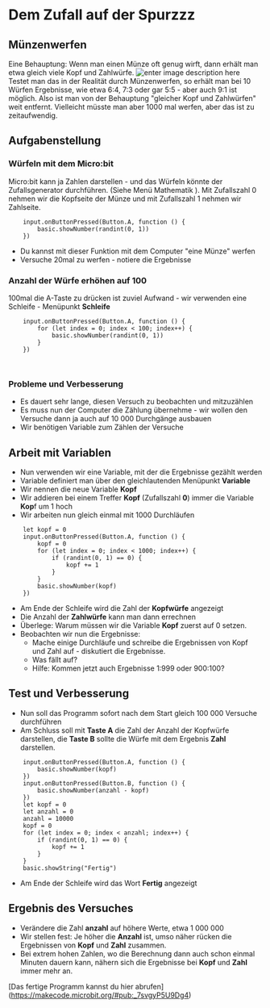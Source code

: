 # Dem Zufall auf der Spurzzz
## Münzenwerfen
Eine Behauptung: Wenn man einen Münze oft genug wirft, dann erhält man etwa gleich viele Kopf und Zahlwürfe. 
![enter image description here](https://microbit.eeducation.at/images/thumb/1/11/Kopf_zahl.jpg/300px-Kopf_zahl.jpg)
Testet man das in der Realität durch Münzenwerfen, so erhält man bei 10 Würfen Ergebnisse, wie etwa 6:4, 7:3 oder gar 5:5 - aber auch 9:1 ist möglich. Also ist man von der Behauptung "gleicher  Kopf und Zahlwürfen" weit entfernt. Vielleicht müsste man aber 1000 mal werfen, aber das ist zu zeitaufwendig.
## Aufgabenstellung
### Würfeln mit dem Micro:bit
Micro:bit kann ja Zahlen darstellen - und das Würfeln könnte der  Zufallsgenerator durchführen. (Siehe Menü Mathematik ). Mit Zufallszahl 0 nehmen wir die Kopfseite der Münze und mit Zufallszahl 1 nehmen wir Zahlseite.
```blocks
	input.onButtonPressed(Button.A, function () {
		basic.showNumber(randint(0, 1))
	})
```
 - Du kannst mit dieser Funktion mit dem Computer "eine Münze" werfen 
 - Versuche 20mal zu werfen - notiere die Ergebnisse

### Anzahl der Würfe erhöhen auf 100
100mal die A-Taste zu drücken ist zuviel Aufwand - wir verwenden eine Schleife - Menüpunkt **Schleife**
```blocks
	input.onButtonPressed(Button.A, function () {
		for (let index = 0; index < 100; index++) {
			basic.showNumber(randint(0, 1))
		}
	})



```
### Probleme und Verbesserung
 - Es dauert sehr lange, diesen Versuch zu beobachten und mitzuzählen
 - Es muss nun der Computer die Zählung übernehme - wir wollen den Versuche dann ja auch auf 10 000 Durchgänge ausbauen
 - Wir benötigen Variable zum Zählen der Versuche

## Arbeit mit Variablen
 - Nun verwenden wir eine Variable, mit der die Ergebnisse gezählt werden
 - Variable definiert man über den gleichlautenden Menüpunkt **Variable**
 - Wir nennen die neue Variable **Kopf**
 - Wir addieren bei einem Treffer **Kopf** (Zufallszahl **0**) immer die Variable **Kop**f um 1 hoch
 - Wir arbeiten nun gleich einmal mit 1000 Durchläufen
```blocks
	let kopf = 0
	input.onButtonPressed(Button.A, function () {
		kopf = 0
		for (let index = 0; index < 1000; index++) {
			if (randint(0, 1) == 0) {
				kopf += 1
			}
		}
		basic.showNumber(kopf)
	})
```
 - Am Ende der Schleife wird die Zahl der **Kopfwürfe** angezeigt
 - Die Anzahl der **Zahlwürfe** kann man dann errechnen
 - Überlege: Warum müssen wir die Variable **Kopf** zuerst auf 0 setzen.
 - Beobachten wir nun die Ergebnisse: 
	 - Mache einige Durchläufe und schreibe die Ergebnissen von Kopf und Zahl auf - diskutiert die Ergebnisse.
	 - Was fällt auf? 
	 - Hilfe: Kommen jetzt auch Ergebnisse 1:999 oder 900:100?
## Test und Verbesserung
 - Nun soll das Programm sofort nach dem Start gleich 100 000 Versuche durchführen
 - Am Schluss soll mit **Taste A** die Zahl der Anzahl der Kopfwürfe darstellen, die **Taste B** sollte die Würfe mit dem Ergebnis **Zahl** darstellen.

```blocks
	input.onButtonPressed(Button.A, function () {
	    basic.showNumber(kopf)
	})
	input.onButtonPressed(Button.B, function () {
	    basic.showNumber(anzahl - kopf)
	})
	let kopf = 0
	let anzahl = 0
	anzahl = 10000
	kopf = 0
	for (let index = 0; index < anzahl; index++) {
	    if (randint(0, 1) == 0) {
	        kopf += 1
	    }
	}
	basic.showString("Fertig")
```
 - Am Ende der Schleife wird das Wort **Fertig** angezeigt
## Ergebnis des Versuches
 - Verändere die Zahl **anzahl** auf höhere Werte, etwa 1 000 000
 - Wir stellen fest: Je höher die **Anzahl** ist, umso näher rücken die Ergebnissen von **Kopf** und **Zahl** zusammen.
 - Bei extrem hohen Zahlen, wo die Berechnung dann auch schon einmal Minuten dauern kann, nähern sich die Ergebnisse bei **Kopf** und **Zahl** immer mehr an.

[Das fertige Programm kannst du hier abrufen] (https://makecode.microbit.org/#pub:_7svgyP5U9Dg4)
